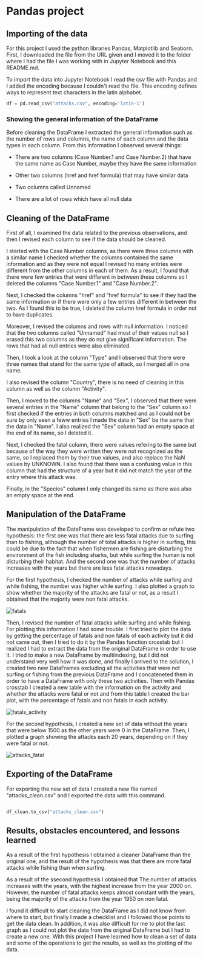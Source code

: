 # Pandas project


## Importing of the data

For this project I used the python libraries Pandas, Matplotlib and Seaborn. First, I downloaded the file from the URL given and I moved it to the folder where I had the file I was working with in Jupyter Notebook and this README.md. 

To import the data into Jupyter Notebook I read the csv file with Pandas and I added the encoding because I couldn't read the file. This encoding defines ways to represent text characters in the latin alphabet.

```python
df = pd.read_csv("attacks.csv", encoding='latin-1')
```

### Showing the general information of the DataFrame

Before cleaning the DataFrame I extracted the general information such as the number of rows and columns, the name of each column and the data types in each column. From this information I observed several things:

- There are two columns (Case Number.1 and Case Number.2) that have the same name as Case Number, maybe they have the same information

- Other two columns (href and href formula) that may have similar data

- Two columns called Unnamed 

- There are a lot of rows which have all null data

## Cleaning of the DataFrame

First of all, I examined the data related to the previous observations, and then I revised each column to see if the data should be cleaned.

I started with the Case Number columns, as there were three columns with a similar name I checked whether the columns contained the same information and as they were not equal I revised ho many entries were different from the other columns in each of them. As a result, I found that there were few entries that were different in between these columns so I deleted the columns "Case Number.1" and "Case Number.2".

Next, I checked the columns "href" and "href formula" to see if they had the same information or if there were only a few entries different in between the two. As I found this to be true, I deleted the column href formula in order not to have duplicates.

Moreover, I revised the columns and rows with null information. I noticed that the two columns called "Unnamed" had most of their values null so I erased this two columns as they do not give significant information. The rows that had all null entries were also eliminated.

Then, I took a look at the column "Type" and I observed that there were three names that stand for the same type of attack, so I merged all in one name. 

I also revised the column "Country", there is no need of cleaning in this column as well as the column "Activity".

Then, I moved to the columns "Name" and "Sex", I observed that there were several entries in the "Name" column that belong to the "Sex" column so I first checked if the entries in both columns matched and as I could not be sure by only seen a feww entries I made the data in "Sex" be the same that the data in "Name". I also realized the "Sex" column had an empty space at the end of its name, so I deleted it.

Next, I checked the fatal column, there were values refering to the same but because of the way they were written they were not recognized as the same, so I replaced them by their true values, and also replace the NaN values by UNKNOWN. I also found that there was a confusing value in this column that had the structure of a year but it did not match the year of the entry where this attack was.

Finally, in the "Species" column I only changed its name as there was also an empty space at the end.

## Manipulation of the DataFrame

The manipulation of the DataFrame was developed to confirm or refute two hypothesis: the first one was that there are less fatal attacks due to surfing than to fishing, although the number of total attacks is higher in surfing, this could be due to the fact that when fishermen are fishing are disturbing the environment of the fish including sharks, but while surfing the human is not disturbing their habitat. And the second one was that the number of attacks increases with the years but there are less fatal attacks nowadays.

For the first hypothesis, I checked the number of attacks while surfing and while fishing, the number was higher while surfing. I also plotted a graph to show whether the majority of the attacks are fatal or not, as a result I obtained that the majority were non fatal attacks.


![fatals](C:\Users\34676\Pictures\fatals.png)


Then, I revised the number of fatal attacks while surfing and while fishing. For plotting this information I had some trouble. I first tried to plot the data by getting the percentage of fatals and non fatals of each activity but it did not came out, then I tried to do it by the Pandas function crosstab but I realized I had to extract the data from the original DataFrame in order to use it. I tried to make a new DataFrame by multiindexing, but I did not understand very well how it was done, and finally I arrived to the solution, I created two new DataFrames excluding all the activities that were not surfing or fishing from the previous DataFrame and I concateneted them in order to have a DataFrame with only these two activities. Then with Pandas crosstab I created a new table with the information on the activity and whether the attacks were fatal or not and from this table I created the bar plot, with the percentage of fatals and non fatals in each activity.


![fatals_activity](C:\Users\34676\Pictures\fatals_act)


For the second hypothesis, I created a new set of data without the years that were below 1500 as the other years were 0 in the DataFrame. Then, I plotted a graph showing the attacks each 20 years, depending on if they were fatal or not.

![attacks_fatal](C:\Users\34676\Pictures\year_fatal)

## Exporting of the DataFrame

For exporting the new set of data I created a new file named "attacks_clean.csv" and I exported the data with this command.
```python

df_clean.to_csv("attacks_clean.csv")

```
## Results, obstacles encountered, and lessons learned

As a result of the first hypothesis I obtained a cleaner DataFrame than the original one, and the result of the hypothesis was that there are more fatal attacks while fishing than when surfing. 

As a result of the ssecond hypothesis I obtained that The number of attacks increases with the years, with the highest increase from the year 2000 on. However, the number of fatal attacks keeps almost constant with the years, being the majority of the attacks from the year 1950 on non fatal.

I found it difficult to start cleaning the DataFrame as I did not know from where to start, but finally I made a checklist and I followed those points to get the data clean. In addition, it was also difficult for me to plot the last graph as I could not plot the data from the original DataFrame but I had to create a new one. With this project I have learned how to clean a set of data and some of the operations to get the results, as well as the plotting of the data.